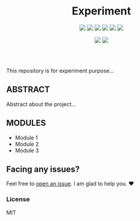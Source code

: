 <h1 align="center">Experiment</h1>
<div align="center">  
<a href="https://github.com/rudrabarad/experiment/stargazers"><img src="https://img.shields.io/github/stars/rudrabarad/experiment?style=flat"/></a>
<a href="https://github.com/rudrabarad/experiment/network/members"><img src="https://img.shields.io/github/forks/rudrabarad/experiment?style=flat"/></a>
<a href="https://github.com/rudrabarad/experiment/pulls"><img src="https://img.shields.io/github/issues-pr/rudrabarad/experiment?style=flat?color=yellow"/></a>
<a href="https://github.com/rudrabarad/experiment/issues"><img src="https://img.shields.io/github/issues/rudrabarad/experiment?style=flat"/></a>
<a href="https://github.com/rudrabarad/experiment/graphs/contributors"><img src="https://img.shields.io/github/contributors/rudrabarad/experiment?color=orange"/></a>
<a href="https://github.com/rudrabarad/Octoverse/blob/master/LICENSE"><img src="https://img.shields.io/github/license/rudrabarad/Octoverse?color=1abc9c"/></a>
<br>
  
![](https://img.shields.io/badge/Star-If_Liked-%23FF0000.svg?&style=flat&logoColor=white&color=white)
![](https://img.shields.io/badge/Fork-If_feel_Contributing-%23FF0000.svg?&style=flat&logoColor=white&color=white)<br>
</div>  <br><br>

This repository is for experiment purpose...

## ABSTRACT
Abstract about the project...

## MODULES
* Module 1
* Module 2
* Module 3

## Facing any issues?

Feel free to [open an issue](https://github.com/rudrabarad/experiment/issues/new?assignees=&labels=Query&title=Query). I am glad to help you. ❤️

### License
MIT

